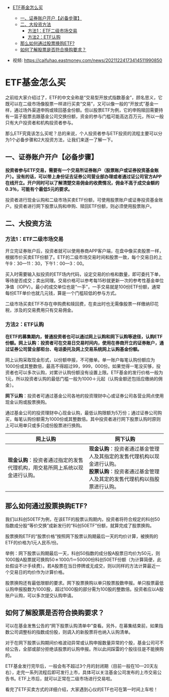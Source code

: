 - [ETF基金怎么买](#etf基金怎么买)
  - [一、证券账户开户【必备步骤】](#一证券账户开户必备步骤)
  - [二、大投资方法](#二大投资方法)
    - [方法1：ETF二级市场交易](#方法1etf二级市场交易)
    - [方法2：ETF认购](#方法2etf认购)
  - [那么如何通过股票换购ETF?](#那么如何通过股票换购etf)
  - [如何了解股票是否符合换购要求？](#如何了解股票是否符合换购要求)

- 视频: <https://caifuhao.eastmoney.com/news/20211224173414511990850>

# ETF基金怎么买

之前给大家介绍过了，ETF的中文全称是“交易型开放式指数基金”，顾名思义，它既可以在二级市场像股票一样进行买卖“交易”，又可以像一般的“开放式”基金一样，通过场外渠道申购或赎回基金份额。但以股票ETF为例，它的申购赎回需要持有一篮子股票去跟基金公司交换份额，资金的参与门槛可能高达百万元，所以一般只有大户投资者和机构投资者参与。

那么ETF究竟该怎么买呢？总的来说，个人投资者参与ETF投资的流程主要可以分为1个必备步骤和2大投资方法，让我们来逐一了解一下。

## 一、证券账户开户【必备步骤】

**投资者参与ETF交易，需要有一个交易所证券账户（股票账户或证券投资基金账户）。没有的话，可以带上身份证去证券公司营业部办理或者通过证公司官方APP在线开立。开户同时可以了解清楚交易佣金的收费情况，佣金不高于成交金额的0.3％，可能有个最低5元的要求。**

投资者进行现金认购和二级市场买卖ETF份额，可使用股票账户或证券投资基金账户。投资者进行网下股票认购和申购、赎回ETF份额，则必须使用股票账户。

## 二、大投资方法

### 方法1：ETF二级市场交易

开立完证券账户后，投资者就可以使用券商APP客户端，在盘中像买卖股票一样，根据市价买卖ETF份额了。ETF的二级市场交易时间和股票一致，每个交易日的上午9：30—11：30，下午1：00—3：00。

买入时需要输入拟投资的ETF场内代码，设定交易的价格和数量，即可委托下单，等待是否成交；卖出同理。交易价格可以参考每15秒就更新一次的参考性基金单位净值（IOPV）。最小的成交单位也是“一手”，一手交易就是100份ETF份额，通常每份ETF单价也就几元钱，算是一个门槛较低的参与方式。

二级市场买卖ETF不存在申购费和赎回费，在卖出时也无需像股票一样缴纳印花税，涉及的交易费用只有交易佣金。

### 方法2：ETF认购

**在ETF的募集期内，普通投资者也可以通过网上认购和网下认购等途径，认购ETF份额。网上认购：投资者可在交易日交易时间内，使用在券商开立的证券账户，通过证券公司营业部柜台、电话委托及网上交易系统网上认购基金份额。**

网上认购采取现金形式，以份额申报，不可撤单。单一账户每笔认购份额应为1000份或其整数倍，最高不得超过99，999，000份。如果觉得一笔没买够，投资者也可以多次认购，对累计认购份额没有设置上限。ETF基金的发行价格一般为1元，所以投资者认购的最低门槛一般为1000＋元起（认购金额还包括应缴纳的佣金）。

**网下认购**：投资者可通过基金公司各地的投资理财中心或证券公司各营业网点使用现金认购或股票换购。

通过基金公司的投资理财中心现金认购，最低认购限额为5万份；通过证券公司购买，每笔认购份额需为1000份或其整数倍。其中投资者进行网下股票认购时原则上可以用单只或多只成份股票进行换购。

| **网上认购**                                                             | **网下认购** |
| ------------------------------------------------------------------------ | ------------ |
| **现金认购**：投资者通过指定的发售代理机构，用交易所网上系统以现金进行认购。 | **现金认购**：投资者通过基金管理人及其指定的发售代理机构以现金进行认购。 <br/>   **股票认购**：投资者通过基金管理人及其定的发售代理机构以指股票进行认购。            |

## 那么如何通过股票换购ETF?

我们以科创50ETF为例，在该ETF的股票认购期内，投资者将符合规定的科创50指数成分股“等价交换”成新发行的“科创50ETF”份额，就算完成了股票换购。

股票换购ETF的“股票价格”按照网下股票认购期最后一天的均价计算，被换购的ETF的价格为1元人民币/份。

举例：网下股票认购期最后一天，科创50指数的成分股A股票日均价为50元，则1000股A股票就可换购50＊1000/1＝50000份科创50ETF份额（为计算简便，此处假设不计手续费）。若A股票在当日停牌或无成交，则以同样的方法计算最近一个交易日的均价作为计算价格。

股票换购还有最低限额的要求。网下股票换购以单只股票股数申报。单只股票最低认购申报股数为1000股，超过1000股的部分需为100股的整数倍。投资者应以A股账户认购，可以多次提交认购申请。

## 如何了解股票是否符合换购要求？

可以在基金发售公告的“网下股票认购清单中”查看。另外，在募集结束前，如果指数公司调整标的指数成份股，则调入的新股票将也纳入认购清单。

对于在网下股票认购期间价格波动异常或认购申报数量异常的个股，基金公司可不经公告，全部或部分拒绝该股票的认购申报。所以此间踩雷的个股往往是不能换购的。

ETF基金发行完毕后，一般会有不超过3个月的封闭期（目前一般在10—20天左右），走完一系列流程后即可发行上市，具体可以关注基金公司发布的上市交易公告书。ETF上市后，就可以正常在二级市场进行交易啦。

看完了ETF买卖方式的详细介绍，大家遇到心仪的ETF也可在第一时间上车啦！
